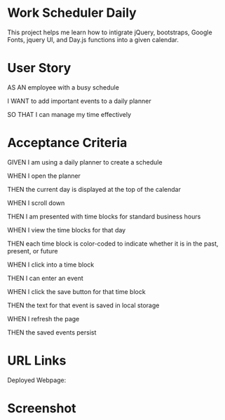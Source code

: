 <h1> Work Scheduler Daily </h1>

This project helps me learn how to intigrate jQuery, bootstraps, Google Fonts, jquery UI, and Day.js functions into a given calendar. 

<h1> User Story </h1>

AS AN employee with a busy schedule

I WANT to add important events to a daily planner

SO THAT I can manage my time effectively

<h1> Acceptance Criteria </h1>

GIVEN I am using a daily planner to create a schedule

WHEN I open the planner

THEN the current day is displayed at the top of the calendar

WHEN I scroll down

THEN I am presented with time blocks for standard business hours

WHEN I view the time blocks for that day

THEN each time block is color-coded to indicate whether it is in the past, present, or future

WHEN I click into a time block

THEN I can enter an event

WHEN I click the save button for that time block

THEN the text for that event is saved in local storage

WHEN I refresh the page

THEN the saved events persist

<h1> URL Links </h1>

Deployed Webpage:

<h1> Screenshot </h1>

<img src="">